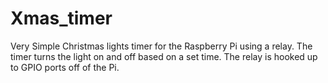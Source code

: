 # Xmas_timer
Very Simple Christmas lights timer for the Raspberry Pi using a relay. The timer turns the light on and off based on a set time. The relay is hooked up to GPIO ports off of the Pi.
